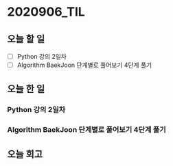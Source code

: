 # 2020906_TIL
## 오늘 할 일
- [ ] Python 강의 2일차
- [ ] Algorithm BaekJoon 단계별로 풀어보기 4단계 풀기

## 오늘 한 일
### Python 강의 2일차

### Algorithm BaekJoon 단계별로 풀어보기 4단계 풀기

## 오늘 회고
